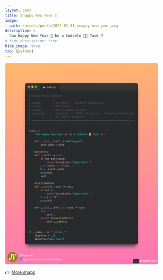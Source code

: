 ```yaml
---
layout: post
title: Snappy New Year 🎇
image:
  path: /assets/posts/2022-01-31-snappy-new-year.png
description: >
  Can Happy New Year 🎇 be a Codable 👨‍💻 Task ⁉️
# hide_description: true
hide_image: true
tag: [python]
---
```


![Can Happy New Year 🎇 be a Codable 👨‍💻 Task ⁉️](/assets/posts/2022-01-31-happy-new-year.png)

👉 [More snaps](https://snappify.com/view/baace4a3-7968-47ed-8e3b-28a62594d0ce)
